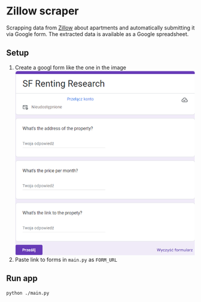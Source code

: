 # Zillow scraper

Scrapping data from [Zillow](https://www.zillow.com/) about apartments and automatically submitting it via Google form.
The extracted data is available as a Google spreadsheet.

## Setup 
1. Create a googl form like the one in the image<br>
![form image](static/form.png)
2. Paste link to forms in `main.py` as `FORM_URL`

## Run app
```
python ./main.py
```